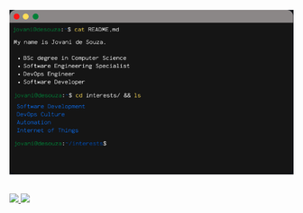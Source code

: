 ![image](capa.png)

<br>
<div align="left">
  <a href="https://github.com/jovanidesouza">
  <img height="180em" src="https://github-readme-stats.vercel.app/api?username=jovanidesouza&show_icons=true&theme=dark&include_all_commits=true&count_private=true"/>
  <img height="180em" src="https://github-readme-stats.vercel.app/api/top-langs/?username=jovanidesouza&layout=compact&langs_count=8&theme=dark&hide=assembly,jupyter%20notebook"/>
</div> 


